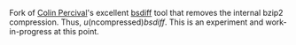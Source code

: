 Fork of [Colin Percival][]'s excellent [bsdiff][] tool that removes the internal
bzip2 compression.  Thus, *u*(ncompressed)*bsdiff*.  This is an experiment and
work-in-progress at this point.

[Colin Percival]: https://twitter.com/cperciva
[bsdiff]: http://www.daemonology.net/bsdiff/
